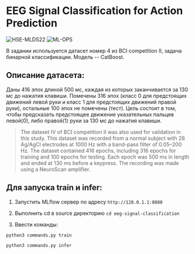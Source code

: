 
# EEG Signal Classification for Action Prediction

![HSE-MLDS22](https://img.shields.io/badge/HSE-MLDS22-blue)
![ML-OPS](https://img.shields.io/badge/ML%20--%20OPS-8A2BE2)


В задании используется датасет номер 4 из BCI competition II, задача бинарной классификации. Модель -- CatBoost.

## Описание датасета:

Даны 416 эпох длиной 500 мс, каждая из которых заканчивается за 130 мс до нажатия клавиши. Помечены 316 эпох (класс 0 для предстоящих движений левой руки и класс 1 для предстоящих движений правой руки), остальные 100 эпох не помечены (тест).
Цель состоит в том, чтобы предсказать предстоящее движение указательных пальцев левой(0), либо правой(1) руки за 130 мс до нажатия клавиши.

>The dataset IV of BCI competition II was also used for validation in this study.
>This dataset was recorded from a normal subject with 28 Ag/AgCl electrodes at 1000 Hz with a band-pass filter of 0.05–200 Hz.
>The dataset contained 416 epochs, including 316 epochs for training and 100 epochs for testing.
>Each epoch was 500 ms in length and ended at 130 ms before a keypress.
>The recording was made using a NeuroScan amplifier.

## Для запуска train и infer:

1) Запустить MLflow сервер по адресу ```http://128.0.1.1:8080```

2) Выполнить cd в source директорию ```cd eeg-signal-classification```

3) Ввести команды:

```
python3 commands.py train
```

```
python3 commands.py infer
```

